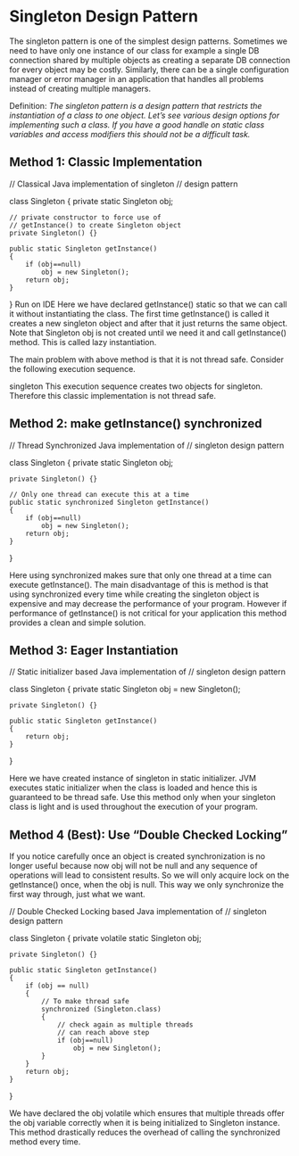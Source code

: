 # Singleton Design Pattern

The singleton pattern is one of the simplest design patterns. Sometimes we need to have only one instance of our class for example a single DB connection shared by multiple objects as creating a separate DB connection for every object may be costly. Similarly, there can be a single configuration manager or error manager in an application that handles all problems instead of creating multiple managers.

Definition:
*The singleton pattern is a design pattern that restricts the instantiation of a class to one object.
Let’s see various design options for implementing such a class. If you have a good handle on static class variables and access modifiers this should not be a difficult task.*

## Method 1: Classic Implementation

// Classical Java implementation of singleton 
// design pattern

class Singleton
{
    private static Singleton obj;
 
    // private constructor to force use of
    // getInstance() to create Singleton object
    private Singleton() {}
 
    public static Singleton getInstance()
    {
        if (obj==null)
            obj = new Singleton();
        return obj;
    }
}
Run on IDE
Here we have declared getInstance() static so that we can call it without instantiating the class. The first time getInstance() is called it creates a new singleton object and after that it just returns the same object. Note that Singleton obj is not created until we need it and call getInstance() method. This is called lazy instantiation.

The main problem with above method is that it is not thread safe. Consider the following execution sequence.

singleton
This execution sequence creates two objects for singleton. Therefore this classic implementation is not thread safe.

## Method 2: make getInstance() synchronized

// Thread Synchronized Java implementation of 
// singleton design pattern

class Singleton
{
    private static Singleton obj;
 
    private Singleton() {}
 
    // Only one thread can execute this at a time
    public static synchronized Singleton getInstance()
    {
        if (obj==null)
            obj = new Singleton();
        return obj;
    }
}

Here using synchronized makes sure that only one thread at a time can execute getInstance().
The main disadvantage of this is method is that using synchronized every time while creating the singleton object is expensive and may decrease the performance of your program. However if performance of getInstance() is not critical for your application this method provides a clean and simple solution.

 
## Method 3: Eager Instantiation

// Static initializer based Java implementation of
// singleton design pattern

class Singleton
{
    private static Singleton obj = new Singleton();
 
    private Singleton() {}
 
    public static Singleton getInstance()
    {
        return obj;
    }
}

Here we have created instance of singleton in static initializer. JVM executes static initializer when the class is loaded and hence this is guaranteed to be thread safe. Use this method only when your singleton class is light and is used throughout the execution of your program.

## Method 4 (Best): Use “Double Checked Locking” 
If you notice carefully once an object is created synchronization is no longer useful because now obj will not be null and any sequence of operations will lead to consistent results.
So we will only acquire lock on the getInstance() once, when the obj is null. This way we only synchronize the first way through, just what we want.

// Double Checked Locking based Java implementation of
// singleton design pattern

class Singleton
{
    private volatile static Singleton obj;
 
    private Singleton() {}
 
    public static Singleton getInstance()
    {
        if (obj == null)
        {
            // To make thread safe
            synchronized (Singleton.class)
            {
                // check again as multiple threads
                // can reach above step
                if (obj==null)
                    obj = new Singleton();
            }
        }
        return obj;
    }
}

We have declared the obj volatile which ensures that multiple threads offer the obj variable correctly when it is being initialized to Singleton instance. This method drastically reduces the overhead of calling the synchronized method every time.
